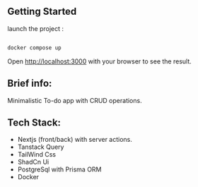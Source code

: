 ## Getting Started

launch the project :

```bash

docker compose up

```

Open [http://localhost:3000](http://localhost:3000) with your browser to see the result.

## Brief info:

Minimalistic To-do app with CRUD operations.

## Tech Stack:

- Nextjs (front/back) with server actions.
- Tanstack Query
- TailWind Css
- ShadCn Ui
- PostgreSql with Prisma ORM
- Docker



